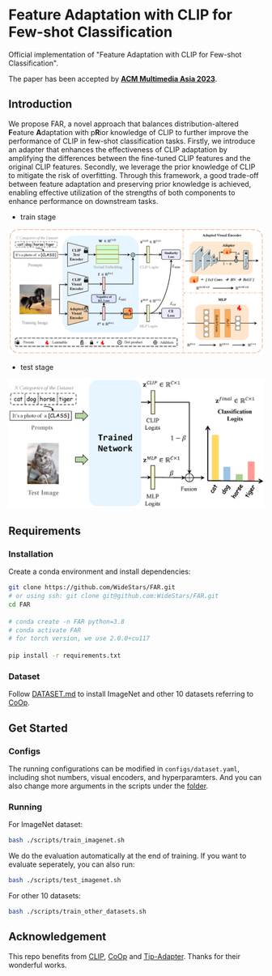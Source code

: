 # Feature Adaptation with CLIP for Few-shot Classification

Official implementation of "Feature Adaptation with CLIP for Few-shot Classification".

The paper has been accepted by **[ACM Multimedia Asia 2023](http://www.mmasia2023.org/index.html)**.

## Introduction

We propose FAR, a novel approach that balances distribution-altered
**F**eature **A**daptation with p**R**ior knowledge of CLIP to further
improve the performance of CLIP in few-shot classification tasks.
Firstly, we introduce an adapter that enhances the effectiveness of
CLIP adaptation by amplifying the differences between the fine-tuned
CLIP features and the original CLIP features. Secondly, we
leverage the prior knowledge of CLIP to mitigate the risk of overfitting.
Through this framework, a good trade-off between feature
adaptation and preserving prior knowledge is achieved, enabling
effective utilization of the strengths of both components to enhance
performance on downstream tasks. 

- train stage


<div align="center">
  <img width=900 src="./doc/pic/model_train.png"/>
</div>

- test stage

<div align="center">
  <img width=900 src="./doc/pic/model_test.png"/>
</div>

## Requirements
### Installation
Create a conda environment and install dependencies:
```bash
git clone https://github.com/WideStars/FAR.git
# or using ssh: git clone git@github.com:WideStars/FAR.git
cd FAR

# conda create -n FAR python=3.8
# conda activate FAR
# for torch version, we use 2.0.0+cu117

pip install -r requirements.txt
```

### Dataset
Follow [DATASET.md](./doc/DATASET.md) to install ImageNet and other 10 datasets referring to [CoOp](https://github.com/KaiyangZhou/CoOp).

## Get Started
### Configs
The running configurations can be modified in `configs/dataset.yaml`, including shot numbers, visual encoders, and hyperparamters. And you can also change more arguments in the scripts under the [folder](./scripts/).

### Running
For ImageNet dataset:
```bash
bash ./scripts/train_imagenet.sh
```
We do the evaluation automatically at the end of training. If you want to evaluate seperately, you can also run:
```bash
bash ./scripts/test_imagenet.sh
```
For other 10 datasets:
```bash
bash ./scripts/train_other_datasets.sh
```

## Acknowledgement
This repo benefits from [CLIP](https://github.com/openai/CLIP), [CoOp](https://github.com/KaiyangZhou/CoOp) and [Tip-Adapter](https://github.com/gaopengcuhk/Tip-Adapter). Thanks for their wonderful works.


